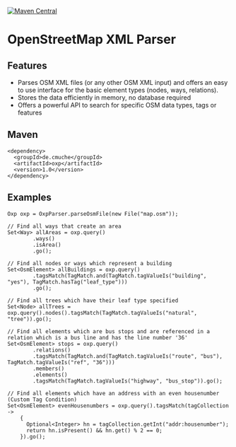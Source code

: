 [![Maven Central](https://img.shields.io/maven-central/v/de.cmuche/oxp.svg?label=Maven%20Central)](https://search.maven.org/search?q=g:%22de.cmuche%22%20AND%20a:%22oxp%22)

# OpenStreetMap XML Parser

## Features
- Parses OSM XML files (or any other OSM XML input) and offers an easy to use interface for the basic element types (nodes, ways, relations).
- Stores the data efficiently in memory, no database required
- Offers a powerful API to search for specific OSM data types, tags or features

## Maven
```
<dependency>
  <groupId>de.cmuche</groupId>
  <artifactId>oxp</artifactId>
  <version>1.0</version>
</dependency>
```

## Examples
```
Oxp oxp = OxpParser.parseOsmFile(new File("map.osm"));
    
// Find all ways that create an area
Set<Way> allAreas = oxp.query()
        .ways()
        .isArea()
        .go();

// Find all nodes or ways which represent a building
Set<OsmElement> allBuildings = oxp.query()
        .tagsMatch(TagMatch.and(TagMatch.tagValueIs("building", "yes"), TagMatch.hasTag("leaf_type")))
        .go();

// Find all trees which have their leaf type specified
Set<Node> allTrees = oxp.query().nodes().tagsMatch(TagMatch.tagValueIs("natural", "tree")).go();

// Find all elements which are bus stops and are referenced in a relation which is a bus line and has the line number '36'
Set<OsmElement> stops = oxp.query()
        .relations()
        .tagsMatch(TagMatch.and(TagMatch.tagValueIs("route", "bus"), TagMatch.tagValueIs("ref", "36")))
        .members()
        .elements()
        .tagsMatch(TagMatch.tagValueIs("highway", "bus_stop")).go();

// Find all elements which have an address with an even housenumber (Custom Tag Condition)
Set<OsmElement> evenHousenumbers = oxp.query().tagsMatch(tagCollection ->
    {
      Optional<Integer> hn = tagCollection.getInt("addr:housenumber");
      return hn.isPresent() && hn.get() % 2 == 0;
    }).go();
```
